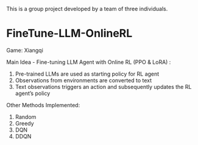 This is a group project developed by a team of three individuals.

# FineTune-LLM-OnlineRL

Game: Xiangqi

Main Idea - Fine-tuning LLM Agent with Online RL (PPO & LoRA) : 
1) Pre-trained LLMs are used as starting policy for RL agent
2) Observations from environments are converted to text
3) Text observations triggers an action and subsequently updates the RL agent’s policy

Other Methods Implemented:
1) Random 
2) Greedy 
3) DQN
4) DDQN



